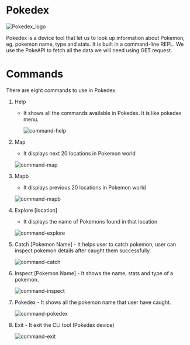 # Pokedex

![Pokedex_logo](https://github.com/user-attachments/assets/59a9afb0-eaa9-4a5d-9c8c-308f7a982d98)

Pokedex is a device tool that let us to look up information about Pokemon, eg. pokemon name, type and stats. 
It is built in a command-line REPL. We use the PokeAPI to fetch all the data we will need using GET request.

# Commands
There are eight commands to use in Pokedex:
1) Help
    - It shows all the commands available in Pokedex. It is like pokedex menu.
    
      ![command-help](https://github.com/user-attachments/assets/052e37e7-e710-4764-b040-cff5efe45437)

2) Map
     - It displays next 20 locations in Pokemon world

      ![command-map](https://github.com/user-attachments/assets/049efa4a-b493-456f-aa96-d36ec2d48967)

3) Mapb
      - It displays previous 20 locations in Pokemon world
      
      ![command-mapb](https://github.com/user-attachments/assets/f6743b94-bbb5-4045-902a-eb51ae8d8c21)

4) Explore [location]
      - It displays the name of Pokemons found in that location

      ![command-explore](https://github.com/user-attachments/assets/68f16c48-e518-462a-b44b-5fac11e53e26)

5) Catch [Pokemon Name]
       - It helps user to catch pokemon, user can inspect pokemon details after caught them successfully.

      ![command-catch](https://github.com/user-attachments/assets/0ca70ccc-5148-4991-bf5a-52f6f1172511)

6) Inspect [Pokemon Name]
       - It shows the name, stats and type of a pokemon.

      ![command-inspect](https://github.com/user-attachments/assets/09f63377-0450-44fe-b38c-d014ab5cd663)

7) Pokedex
       - It shows all the pokemon name that user have caught.

      ![command-pokedex](https://github.com/user-attachments/assets/16d3de4e-386f-409b-ab02-2d6cd907e452)

8) Exit
       - It exit the CLI tool (Pokedex device)

      ![command-exit](https://github.com/user-attachments/assets/6f672a8a-1073-40bb-bf56-ac00022dd82a)

   


